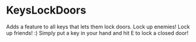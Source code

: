 # KeysLockDoors
Adds a feature to all keys that lets them lock doors. Lock up enemies! Lock up friends! :)
Simply put a key in your hand and hit E to lock a closed door!
